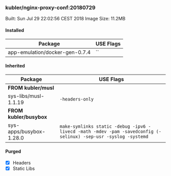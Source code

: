 ### kubler/nginx-proxy-conf:20180729

Built: Sun Jul 29 22:02:56 CEST 2018
Image Size: 11.2MB

#### Installed
Package | USE Flags
--------|----------
app-emulation/docker-gen-0.7.4 | ``
#### Inherited
Package | USE Flags
--------|----------
**FROM kubler/musl** |
sys-libs/musl-1.1.19 | `-headers-only`
**FROM kubler/busybox** |
sys-apps/busybox-1.28.0 | `make-symlinks static -debug -ipv6 -livecd -math -mdev -pam -savedconfig (-selinux) -sep-usr -syslog -systemd`
#### Purged
- [x] Headers
- [x] Static Libs
